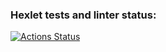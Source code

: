 ### Hexlet tests and linter status:
[![Actions Status](https://github.com/Nekitos4/python-project-lvl1/workflows/hexlet-check/badge.svg)](https://github.com/Nekitos4/python-project-lvl1/actions)
